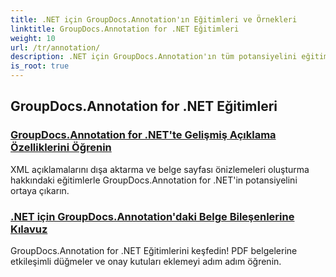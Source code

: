 ```yaml
---
title: .NET için GroupDocs.Annotation'ın Eğitimleri ve Örnekleri
linktitle: GroupDocs.Annotation for .NET Eğitimleri
weight: 10
url: /tr/annotation/
description: .NET için GroupDocs.Annotation'ın tüm potansiyelini eğitimlerimizle açığa çıkarın. Sorunsuz bir şekilde entegre edin, iş birliğini geliştirin ve iş akışlarını kolaylaştırın.
is_root: true
---
```

## GroupDocs.Annotation for .NET Eğitimleri
### [GroupDocs.Annotation for .NET'te Gelişmiş Açıklama Özelliklerini Öğrenin](./master-advanced-annotation-features/)
XML açıklamalarını dışa aktarma ve belge sayfası önizlemeleri oluşturma hakkındaki eğitimlerle GroupDocs.Annotation for .NET'in potansiyelini ortaya çıkarın.
### [.NET için GroupDocs.Annotation'daki Belge Bileşenlerine Kılavuz](./guide-to-document-components/)
GroupDocs.Annotation for .NET Eğitimlerini keşfedin! PDF belgelerine etkileşimli düğmeler ve onay kutuları eklemeyi adım adım öğrenin.